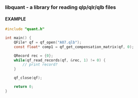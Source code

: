 ### libquant - a library for reading qlp/qlr/qlb files

#### EXAMPLE

```c
#include "quant.h"

int main() {
	QFile* qf = qf_open("A07.qlb");
	const float* comp1 = qf_get_compensation_matrix(qf, 0);

	QRecord rec = {0};
	while(qf_read_records(qf, &rec, 1) != 0) {
		// print record?
	}

	qf_close(qf);

	return 0;
}
```

